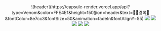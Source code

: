 ###
<div align="center">
![header](https://capsule-render.vercel.app/api?type=Venom&color=FFE4E1&height=150&section=header&text=🌼🥚경록🌼&fontColor=8e7cc3&fontSize=50&animation=fadeIn&fontAlignY=55)
<img src="https://img.shields.io/badge/Github-black?style=flat-square&logo=github&logoColor=#9B9B9B"/> <img src="https://img.shields.io/badge/Spring Boot-green?style=flat-square&logo=Springboot&logoColor=CC6699"/> <img src="https://img.shields.io/badge/JAVA-yellow?style=flat-square&logo=IntelliJidea&logoColor=000000"/> <img src="https://img.shields.io/badge/MySQL-blue?style=flat-square&logo=MariaDB&logoColor=000000"/> <img src="https://img.shields.io/badge/Gradle-gray?style=flat-square&logo=gradle&logoColor=#24A47F"/>










<!--
**GYEONGROK11/GYEONGROK11** is a ✨ _special_ ✨ repository because its `README.md` (this file) appears on your GitHub profile.
Here are some ideas to get you started:

- 🔭 I’m currently working on ...
- 🌱 I’m currently learning ...
- 👯 I’m looking to collaborate on ...
- 🤔 I’m looking for help with ...
- 💬 Ask me about ...
- 📫 How to reach me: ...
- 😄 Pronouns: ...
- ⚡ Fun fact: ...
-->
